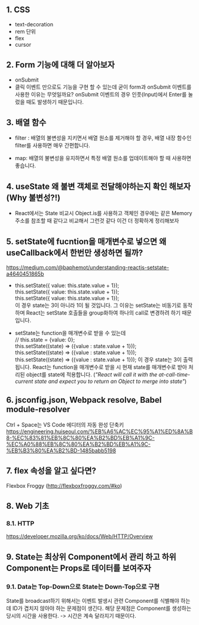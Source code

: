 ## 1. CSS
- text-decoration
- rem 단위
- flex
- cursor

## 2. Form 기능에 대해 더 알아보자
- onSubmit
- 클릭 이벤트 만으로도 기능을 구현 할 수 있는데 굳이 form과 onSubmit 이벤트를 사용한 이유는 무엇일까요? onSubmit 이벤트의 경우 인풋(Input)에서 Enter를 눌렀을 때도 발생하기 때문입니다.

## 3. 배열 함수
- filter : 배열의 불변성을 지키면서 배열 원소를 제거해야 할 경우, 배열 내장 함수인 filter를 사용하면 매우 간편합니다.

- map: 배열의 불변성을 유지하면서 특정 배열 원소를 업데이트해야 할 때 사용하면 좋습니다.

## 4. useState 왜 불변 객체로 전달해야하는지 확인 해보자(Why 불변성?!)
- React에서는 State 비교시 Object.is를 사용하고 객체인 경우에는 같은 Memory 주소를 참조할 때 같다고 비교해서 그런것 같다 이건 더 정확하게 정리해보자

## 5. setState에 fucntion을 매개변수로 넣으면 왜 useCallback에서 한번만 생성하면 될까?
https://medium.com/@baphemot/understanding-reactjs-setstate-a4640451865b
- this.setState({ value: this.state.value + 1});        
this.setState({ value: this.state.value + 1});  
this.setState({ value: this.state.value + 1});  
이 경우 state는 3이 아니라 1이 될 것입니다. 그 이유는 setState는 비동기로 동작하며 React는 setState 호출들을 group화하여 하나의 call로 변경하려 하기 때문입니다.

- setState는 function을 매개변수로 받을 수 있는데   
// this.state = {value: 0};     
this.setState((state) => ({value : state.value + 1}));  
this.setState((state) => ({value : state.value + 1}));  
this.setState((state) => ({value : state.value + 1}));
이 경우 state는 3이 출력됩니다. React는 function을 매개변수로 받을 시 현재 state를 매개변수로 받아 처리된 object를 state에 적용합니다. (*"React will call it with the at-call-time-current state and expect you to return an Object to merge into state"*)

## 6. jsconfig.json, Webpack resolve, Babel module-resolver
Ctrl + Space는 VS Code 에디터의 자동 완성 단축키
https://engineering.huiseoul.com/%EB%A6%AC%EC%95%A1%ED%8A%B8-%EC%83%81%EB%8C%80%EA%B2%BD%EB%A1%9C-%EC%A0%88%EB%8C%80%EA%B2%BD%EB%A1%9C-%EB%B3%80%EA%B2%BD-1485babb5198

## 7. flex 속성을 알고 싶다면?
Flexbox Froggy (http://flexboxfroggy.com/#ko)

## 8. Web 기초
### 8.1. HTTP
https://developer.mozilla.org/ko/docs/Web/HTTP/Overview


## 9. State는 최상위 Component에서 관리 하고 하위 Component는 Props로 데이터를 보여주자
### 9.1. Data는 Top-Down으로 State는 Down-Top으로 구현
State를 broadcast하기 위해서는 이벤트 발생시 관련 Component를 식별해야 하는데 ID가 겹치지 않아야 하는 문제점이 생긴다. 해당 문제점은 Component를 생성하는 당시의 시간을 사용한다. -> 시간은 계속 달라지기 때문이다.
